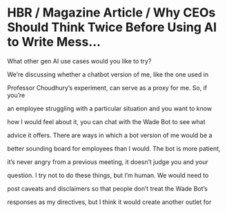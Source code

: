 # HBR / Magazine Article / Why CEOs Should Think Twice Before Using AI to Write Mess…

What other gen AI use cases would you like to try?

We’re discussing whether a chatbot version of me, like the one used in

Professor Choudhury’s experiment, can serve as a proxy for me. So, if you’re

an employee struggling with a particular situation and you want to know

how I would feel about it, you can chat with the Wade Bot to see what

advice it offers. There are ways in which a bot version of me would be a

better sounding board for employees than I would. The bot is more patient,

it’s never angry from a previous meeting, it doesn’t judge you and your

question. I try not to do these things, but I’m human. We would need to

post caveats and disclaimers so that people don’t treat the Wade Bot’s

responses as my directives, but I think it would create another outlet for